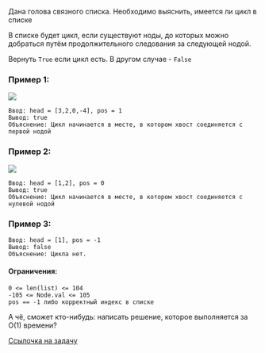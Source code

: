 Дана голова связного списка. Необходимо выяснить, имеется ли цикл в списке

В списке будет цикл, если существуют ноды, до которых можно добраться путём продолжительного следования за следующей
нодой.

Вернуть `True` если цикл есть. В другом случае - `False`

### Пример 1:

![](https://assets.leetcode.com/uploads/2018/12/07/circularlinkedlist.png)

```
Ввод: head = [3,2,0,-4], pos = 1
Вывод: true
Объяснение: Цикл начинается в месте, в котором хвост соединяется с первой нодой
```

### Пример 2:

![](https://assets.leetcode.com/uploads/2018/12/07/circularlinkedlist_test2.png)

```
Ввод: head = [1,2], pos = 0
Вывод: true
Объяснение: Цикл начинается в месте, в котором хвост соединяется с нулевой нодой
```

### Пример 3:

```
Ввод: head = [1], pos = -1
Вывод: false
Объяснение: Цикла нет.
```

#### Ограничения:

```
0 <= len(list) <= 104
-105 <= Node.val <= 105
pos == -1 либо корректный индекс в списке
 ```

А чё, сможет кто-нибудь: написать решение, которое выполняется за O(1) времени?

[Ссылочка на задачу](https://leetcode.com/problems/linked-list-cycle/description/)